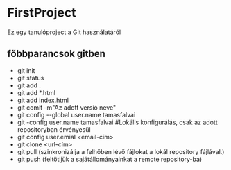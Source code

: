 # FirstProject
Ez egy tanulóproject a Git használatáról 

## főbbparancsok gitben 
- git init
- git status
- git add .
- git add *.html
- git add index.html
- git comit -m"Az adott versió neve"
- git config  --global user.name tamasfalvai
- git -config user.name tamasfalvai #Lokális konfigurálás, csak az adott repositoryban érvényesül
- git config user.emial <email-cím>
- git clone <url-cím>
- git pull (szinkronizálja a felhőben lévő fájlokat a lokál repository fájlával.)
- git push (feltötljük a sajátállományainkat a remote repository-ba) 
